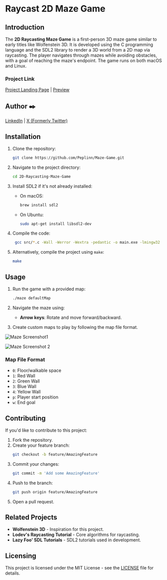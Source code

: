 # **Raycast 2D Maze Game**

## **Introduction**
The **2D Raycasting Maze Game** is a first-person 3D maze game similar to early titles like Wolfenstein 3D. It is developed using the C programming language and the SDL2 library to render a 3D world from a 2D map via raycasting. The player navigates through mazes while avoiding obstacles, with a goal of reaching the maze's endpoint. The game runs on both macOS and Linux.

### **Project Link**
[Project Landing Page](https://peplin-2d-maze.mystrikingly.com) | [Preview](https://youtu.be/-252jUHmoWc)

## Author :black_nib:
[LinkedIn](https://www.linkedin.com/in/chidiebube-oluoma) | [X (Formerly Twitter)](https://www.x.com/ebubepeterp)

## **Installation**
1. Clone the repository:
   ```bash
   git clone https://github.com/Peplinn/Maze-Game.git
   ```
2. Navigate to the project directory:
   ```bash
   cd 2D-Raycasting-Maze-Game
   ```
3. Install SDL2 if it's not already installed:
   - On macOS:
     ```bash
     brew install sdl2
     ```
   - On Ubuntu:
     ```bash
     sudo apt-get install libsdl2-dev
     ```

4. Compile the code:
   ```bash
   	gcc src/*.c -Wall -Werror -Wextra -pedantic -o main.exe -lmingw32 -lSDL2main -lSDL2
   ```

5. Alternatively, compile the project using `make`:
   ```bash
   make
   ```

## **Usage**
1. Run the game with a provided map:
   ```bash
   ./maze defaultMap
   ```

2. Navigate the maze using:
   - **Arrow keys**: Rotate and move forward/backward.
   
3. Create custom maps to play by following the map file format.

![Maze Screenshot1](https://github.com/Peplinn/Maze-Game/assets/images/Maze_Image_1)


![Maze Screenshot 2](https://github.com/Peplinn/Maze-Game/assets/images/Maze_Image_2)

### **Map File Format**
- `0`: Floor/walkable space
- `1`: Red Wall
- `2`: Green Wall
- `3`: Blue Wall
- `4`: Yellow Wall
- `p`: Player start position
- `w`: End goal

## **Contributing**
If you'd like to contribute to this project:
1. Fork the repository.
2. Create your feature branch:
   ```bash
   git checkout -b feature/AmazingFeature
   ```
3. Commit your changes:
   ```bash
   git commit -m 'Add some AmazingFeature'
   ```
4. Push to the branch:
   ```bash
   git push origin feature/AmazingFeature
   ```
5. Open a pull request.

## **Related Projects**
- **Wolfenstein 3D** - Inspiration for this project.
- **Lodev's Raycasting Tutorial** - Core algorithms for raycasting.
- **Lazy Foo' SDL Tutorials** - SDL2 tutorials used in development.

## **Licensing**
This project is licensed under the MIT License - see the [LICENSE](LICENSE) file for details.

